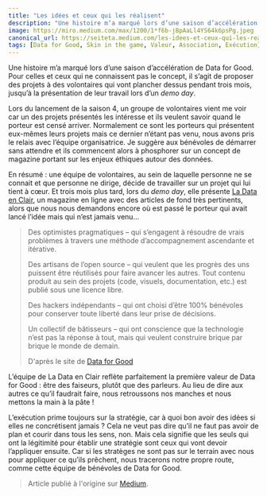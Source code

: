 ```yaml
---
title: "Les idées et ceux qui les réalisent"
description: "Une histoire m’a marqué lors d’une saison d’accélération de Data for Good."
image: https://miro.medium.com/max/1200/1*f6b-jBpAaLl4YS64k6psPg.jpeg
canonical_url: https://seiteta.medium.com/les-idees-et-ceux-qui-les-realisent-759b9520ca9f
tags: [Data for Good, Skin in the game, Valeur, Association, Exécution]
---
```


Une histoire m’a marqué lors d’une saison d’accélération de Data for Good. Pour celles et ceux qui ne connaissent pas le concept, il s’agit de proposer des projets à des volontaires qui vont plancher dessus pendant trois mois, jusqu’à la présentation de leur travail lors d’un _demo day_.

Lors du lancement de la saison 4, un groupe de volontaires vient me voir car un des projets présentés les intéresse et ils veulent savoir quand le porteur est censé arriver. Normalement ce sont les porteurs qui présentent eux-mêmes leurs projets mais ce dernier n’étant pas venu, nous avons pris le relais avec l’équipe organisatrice. Je suggère aux bénévoles de démarrer sans attendre et ils commencent alors à phosphorer sur un concept de magazine portant sur les enjeux éthiques autour des données.

En résumé : une équipe de volontaires, au sein de laquelle personne ne se connait et que personne ne dirige, décide de travailler sur un projet qui lui tient à cœur. Et trois mois plus tard, lors du _demo day_, elle présente [La Data en Clair](http://ladataenclair.fr/), un magazine en ligne avec des articles de fond très pertinents, alors que nous nous demandons encore où est passé le porteur qui avait lancé l’idée mais qui n’est jamais venu…

> Des optimistes pragmatiques – qui s’engagent à résoudre de vrais problèmes à travers une méthode d’accompagnement ascendante et itérative.
>
>Des artisans de l’open source – qui veulent que les progrès des uns puissent être réutilisés pour faire avancer les autres. Tout contenu produit au sein des projets (code, visuels, documentation, etc.) est publié sous une licence libre.
>
>Des hackers indépendants – qui ont choisi d’être 100% bénévoles pour conserver toute liberté dans leur prise de décisions.
>
>Un collectif de bâtisseurs – qui ont conscience que la technologie n’est pas la réponse à tout, mais qui veulent construire brique par brique le monde de demain.
>
> D'après le site de [Data for Good](https://dataforgood.fr/)


L’équipe de La Data en Clair reflète parfaitement la première valeur de Data for Good : être des faiseurs, plutôt que des parleurs. Au lieu de dire aux autres ce qu’il faudrait faire, nous retroussons nos manches et nous mettons la main à la pâte !

L’exécution prime toujours sur la stratégie, car à quoi bon avoir des idées si elles ne concrétisent jamais ? Cela ne veut pas dire qu’il ne faut pas avoir de plan et courir dans tous les sens, non. Mais cela signifie que les seuls qui ont la légitimité pour établir une stratégie sont ceux qui vont devoir l’appliquer ensuite. Car si les stratèges ne sont pas sur le terrain avec nous pour appliquer ce qu’ils prêchent, nous tracerons notre propre route, comme cette équipe de bénévoles de Data for Good.

> Article publié à l'origine sur [Medium](https://seiteta.medium.com/les-idees-et-ceux-qui-les-realisent-759b9520ca9f).
